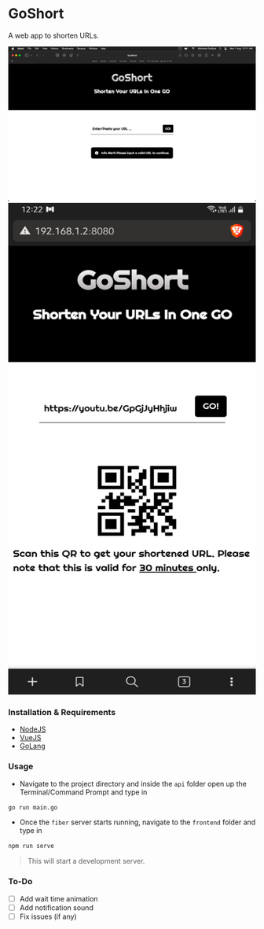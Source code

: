 # GoShort
A web app to shorten URLs.

![](goshort.png)  
<img src="https://github.com/Abhishek-Dobliyal/GoShort/blob/main/goshort-mobile.png" width="600" height="1000">

### Installation & Requirements

- [NodeJS](https://nodejs.org/en/)
- [VueJS](https://www.npmjs.com/package/vue)
- [GoLang](https://go.dev/)

### Usage

- Navigate to the project directory and inside the `api` folder open up the Terminal/Command Prompt and type in
```bash
go run main.go
```

- Once the `fiber` server starts running, navigate to the `frontend` folder and type in
```bash
npm run serve
```

> This will start a development server.

### To-Do

- [ ] Add wait time animation
- [ ] Add notification sound 
- [ ] Fix issues (if any)

